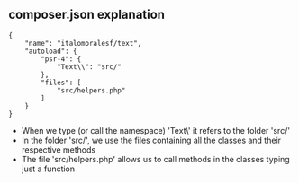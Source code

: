 ## composer.json explanation

```
{
    "name": "italomoralesf/text",
    "autoload": {
        "psr-4": {
            "Text\\": "src/"
        },
        "files": [
            "src/helpers.php"
        ]
    }
}
```

* When we type (or call the namespace) 'Text\\' it refers to the folder 'src/'
* In the folder 'src/', we use the files containing all the classes and their respective methods
* The file 'src/helpers.php' allows us to call methods in the classes typing just a function